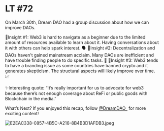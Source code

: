 # LT #72

On March 30th, Dream DAO had a group discussion about how we can improve DAOs.

🧠Insight #1: Web3 is hard to navigate as a beginner due to the limited amount of resources available to learn about it. Having conversations about it with others can help spark interest. 🗣️
🧠Insight #2: Decentralization and DAOs haven't gained mainstream acclaim. Many DAOs are inefficient and have trouble finding people to do specific tasks. 🔴
🧠Insight #3: Web3 tends to have a branding issue as some countries have banned crypto and it generates skepticism. The structural aspects will likely improve over time. 📈

✨Interesting quote: “It’s really important for us to advocate for web3 because there’s not enough coverage about ReFi or public goods with Blockchain in the media.” 

What’s Next?
If you enjoyed this recap, follow
[@DreamDAO_](https://twitter.com/DreamDAO_)
for more exciting content!

![E2EAC338-0857-4B5C-A216-8B4B3D1AFDB3.jpeg](LT%20#72%20bed3c7818d8e4125a0cd754cb43d1ed1/E2EAC338-0857-4B5C-A216-8B4B3D1AFDB3.jpeg)